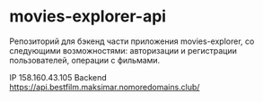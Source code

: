# movies-explorer-api

Репозиторий для бэкенд части приложения movies-explorer, со следующими возможностями: авторизации и регистрации пользователей, операции с фильмами.

IP 158.160.43.105
Backend https://api.bestfilm.maksimar.nomoredomains.club/
